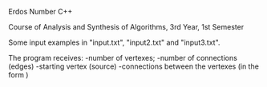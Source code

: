 Erdos Number C++

Course of Analysis and Synthesis of Algorithms, 3rd Year, 1st Semester

Some input examples in "input.txt", "input2.txt" and "input3.txt".

The program receives:
-number of vertexes;
-number of connections (edges)
-starting vertex (source)
-connections between the vertexes (in the form <vertex1> <vertex2>)
